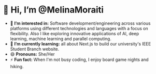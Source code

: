 # 👋 Hi, I’m @MelinaMoraiti
- 👀 **I’m interested in:** Software development/engineering across various platforms using different technologies and languages with a focus on flexibility. Also I like exploring innovative applications of AI, deep learning, machine learning and parallel computing.
- 🌱 **I’m currently learning:** all about Next.js to build our university's IEEE Student Branch website.
- 😄 **Pronouns:** She/Her
- ⚡ **Fun fact:** When I'm not busy coding, I enjoy board game nights and hiking.

